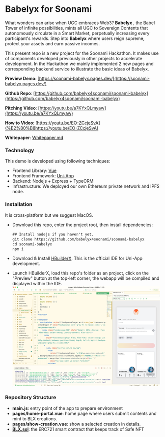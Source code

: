 # Babelyx for Soonami

What wonders can arise when UGC embraces Web3? **Babelyx** , the Babel Tower of infinite possibilities, mints all UGC to Sovereign Contents that autonomously circulate in a Smart Market, perpetually increasing every participant's rewards. Step into **Babelyx** where users reign supreme, protect your assets and earn passive incomes.

This present repo is a new project for the Soonami Hackathon. It makes use of components developed previously in other projects to accelerate development. In the Hackathon we mainly implemented 2 new pages and corresponding backend service to illustrate the basic ideas of Babelyx.

**Preview Demo**: [https://soonami-babelyx.pages.dev/](https://soonami-babelyx.pages.dev/)

**Github Repo**: [https://github.com/babelyx4soonami/soonami-babelyx](https://github.com/babelyx4soonami/soonami-babelyx)

**Pitching Video**: [https://youtu.be/a7KYxQLmyaw](https://youtu.be/a7KYxQLmyaw)

**How to Video**: [https://youtu.be/EO-ZCcjeSvA](%E2%80%B8https://youtu.be/EO-ZCcjeSvA)

**Whitepaper**: [Whitepaper.md](./Whitepaper.md)

### Technology

This demo is developed using following techniques:

- Frontend Library: [Vue](https://vuejs.org)
- Frontend Framework: [Uni-App](https://en.uniapp.dcloud.io)
- Backend: Nodejs + Express + TypeORM
- Infrastructure: We deployed our own Ethereum private network and IPFS node.

### Installation

It is cross-platform but we suggest MacOS.

- Download this repo, enter the project root, then install dependencies:

  ```
  ## Install nodejs if you haven't yet.
  git clone https://github.com/babelyx4soonami/soonami-babelyx
  cd soonami-babelyx
  npm i
  ```

- Download & Install [HBuilderX](https://www.dcloud.io/hbuilderx.html). This is the official IDE for Uni-App development.
- Launch HBuilderX, load this repo's folder as an project, click on the "Preview" button at the top-left corner, the webapp will be compiled and displayed within the IDE.
  ![alt text](hbuilderx.png)

### Repository Structure

- **main.js**: entry point of the app to prepare environment
- **pages/home-portal.vue**: home page where users submit contents and mint to BLX creations.
- **pages/show-creation.vue**: show a selected creation in details.
- **[BLX.sol](./BLX.sol)**: the ERC721 smart contract that keeps track of Safe NFT
